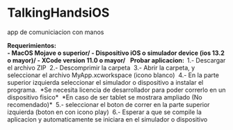 # TalkingHandsiOS
app de comuniciacion con manos

<b>
Requerimientos:
<br>
  - MacOS Mojave o superior/
  - Dispositivo iOS o simulador device (ios 13.2 o mayor)/
  - XCode version 11.0 o mayor/
</b>
&nbsp;
<b>
Probar aplicacion:&nbsp;
</b>
1.- Descargar el archivo ZIP&nbsp;
2.- Descomprimir la carpeta&nbsp;
3.- Abrir la carpeta, y seleccionar el archivo MyApp.xcworkspace (icono blanco)&nbsp;
4.- En la parte superior izquierda seleccionar el simulador o dispositivo a instalar el programa.&nbsp;
  *Se necesita licencia de desarrollador para poder correrlo en un dispositivo fisico*&nbsp;
  *En caso de ser tablet se mostrara ampliado (No recomendado)*&nbsp;
5.- seleccionar el boton de correr en la parte superior izquierda (boton en con icono play)&nbsp;
6.- Esperar a que se compile la aplicacion y automaticamente se iniciara en el simulador o dispositivo&nbsp;
